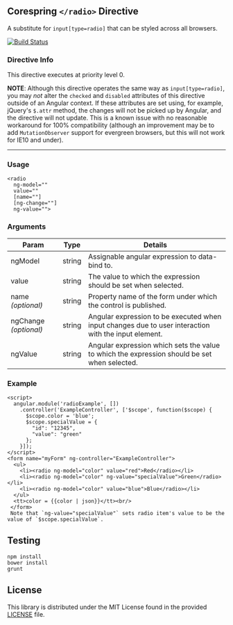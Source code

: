 ## Corespring `</radio>` Directive

A substitute for `input[type=radio]` that can be styled across all browsers.

[![Build Status](https://travis-ci.org/corespring/radio.svg)](https://travis-ci.org/corespring/radio)


### Directive Info

This directive executes at priority level 0.

**NOTE**: Although this directive operates the same way as `input[type=radio]`, you may *not* alter the `checked` and `disabled` attributes of this directive outside of an Angular context. If these attributes are set using, for example, jQuery's `$.attr` method, the changes will not be picked up by Angular, and the directive will not update. This is a known issue with no reasonable workaround for 100% compatibility (although an improvement may be to add `MutationObserver` support for evergreen browsers, but this will not work for IE10 and under).

---

### Usage

    <radio
      ng-model=""
      value=""
      [name=""]
      [ng-change=""]
      ng-value="">


### Arguments

| Param                 | Type   | Details
|-----------------------|--------|--------
| ngModel               | string | Assignable angular expression to data-bind to.
| value                 | string | The value to which the expression should be set when selected.
| name *(optional)*     | string | Property name of the form under which the control is published.
| ngChange *(optional)* | string | Angular expression to be executed when input changes due to user interaction with the input element.
| ngValue               | string | Angular expression which sets the value to which the expression should be set when selected.


### Example

    <script>
      angular.module('radioExample', [])
        .controller('ExampleController', ['$scope', function($scope) {
          $scope.color = 'blue';
          $scope.specialValue = {
            "id": "12345",
            "value": "green"
          };
        }]);
    </script>
    <form name="myForm" ng-controller="ExampleController">
      <ul>
        <li><radio ng-model="color" value="red">Red</radio></li>
        <li><radio ng-model="color" ng-value="specialValue">Green</radio></li>
        <li><radio ng-model="color" value="blue">Blue</radio></li>
      </ul>
      <tt>color = {{color | json}}</tt><br/>
     </form>
     Note that `ng-value="specialValue"` sets radio item's value to be the value of `$scope.specialValue`.

     
## Testing

    npm install
    bower install
    grunt
    
    
## License

This library is distributed under the MIT License found in the provided [LICENSE](/LICENSE) file.
